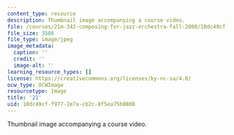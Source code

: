 ```yaml
---
content_type: resource
description: Thumbnail image accompanying a course video.
file: /courses/21m-342-composing-for-jazz-orchestra-fall-2008/10dc49cff9772e7acb2c8f5ea75b0808_21.jpg
file_size: 3586
file_type: image/jpeg
image_metadata:
  caption: ''
  credit: ''
  image-alt: ''
learning_resource_types: []
license: https://creativecommons.org/licenses/by-nc-sa/4.0/
ocw_type: OCWImage
resourcetype: Image
title: '21'
uid: 10dc49cf-f977-2e7a-cb2c-8f5ea75b0808
---
```

Thumbnail image accompanying a course video.